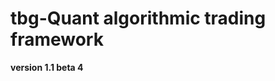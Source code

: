 tbg-Quant algorithmic trading framework
=================================================================================

<b>version 1.1 beta 4</b>


